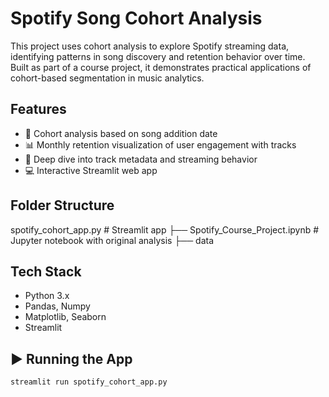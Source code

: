 # Spotify Song Cohort Analysis

This project uses cohort analysis to explore Spotify streaming data, identifying patterns in song discovery and retention behavior over time. Built as part of a course project, it demonstrates practical applications of cohort-based segmentation in music analytics.

## Features

- 📅 Cohort analysis based on song addition date
- 📊 Monthly retention visualization of user engagement with tracks
- 🎼 Deep dive into track metadata and streaming behavior
- 💻 Interactive Streamlit web app

## Folder Structure

spotify_cohort_app.py # Streamlit app
├── Spotify_Course_Project.ipynb # Jupyter notebook with original analysis
├── data

##  Tech Stack

- Python 3.x
- Pandas, Numpy
- Matplotlib, Seaborn
- Streamlit

## ▶️ Running the App

```bash
streamlit run spotify_cohort_app.py
